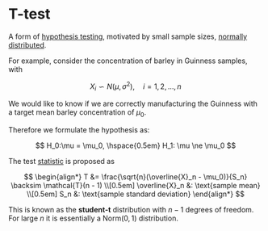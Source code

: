 # T-test

A form of [hypothesis testing](202210150928), motivated by small sample sizes,
[normally distributed](202210091114).

For example, consider the concentration of barley in Guinness samples, with

$$
X_i \backsim N(\mu, \sigma^2), \hspace{1em}  i = 1, 2, \ldots, n
$$

We would like to know if we are correctly manufacturing the Guinness with a
target mean barley concentration of $\mu_0$.

Therefore we formulate the hypothesis as:

$$
H_0:\mu = \mu_0, \hspace{0.5em}  H_1: \mu \ne \mu_0
$$

The test [statistic](202210101627) is proposed as

$$
\begin{align*}
T &= \frac{\sqrt{n}(\overline{X}_n - \mu_0)}{S_n} \backsim \mathcal{T}(n - 1) \\[0.5em]
\overline{X}_n &: \text{sample mean} \\[0.5em]
S_n &: \text{sample standard deviation}
\end{align*}
$$

This is known as the **student-t** distribution with $n-1$ degrees of freedom.
For large $n$ it is essentially a $\text{Norm}(0, 1)$ distribution.
